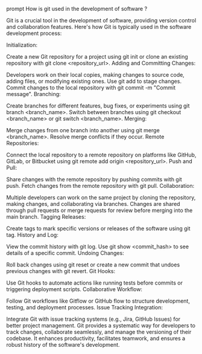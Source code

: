 prompt 
How is git used in the development of software ?


Git is a crucial tool in the development of software, providing version control and collaboration features. Here's how Git is typically used in the software development process:

Initialization:

Create a new Git repository for a project using git init or clone an existing repository with git clone <repository_url>.
Adding and Committing Changes:

Developers work on their local copies, making changes to source code, adding files, or modifying existing ones.
Use git add <file> to stage changes.
Commit changes to the local repository with git commit -m "Commit message".
Branching:

Create branches for different features, bug fixes, or experiments using git branch <branch_name>.
Switch between branches using git checkout <branch_name> or git switch <branch_name>.
Merging:

Merge changes from one branch into another using git merge <branch_name>.
Resolve merge conflicts if they occur.
Remote Repositories:

Connect the local repository to a remote repository on platforms like GitHub, GitLab, or Bitbucket using git remote add origin <repository_url>.
Push and Pull:

Share changes with the remote repository by pushing commits with git push.
Fetch changes from the remote repository with git pull.
Collaboration:

Multiple developers can work on the same project by cloning the repository, making changes, and collaborating via branches.
Changes are shared through pull requests or merge requests for review before merging into the main branch.
Tagging Releases:

Create tags to mark specific versions or releases of the software using git tag.
History and Log:

View the commit history with git log.
Use git show <commit_hash> to see details of a specific commit.
Undoing Changes:

Roll back changes using git reset or create a new commit that undoes previous changes with git revert.
Git Hooks:

Use Git hooks to automate actions like running tests before commits or triggering deployment scripts.
Collaborative Workflow:

Follow Git workflows like Gitflow or GitHub flow to structure development, testing, and deployment processes.
Issue Tracking Integration:

Integrate Git with issue tracking systems (e.g., Jira, GitHub Issues) for better project management.
Git provides a systematic way for developers to track changes, collaborate seamlessly, and manage the versioning of their codebase. It enhances productivity, facilitates teamwork, and ensures a robust history of the software's development.